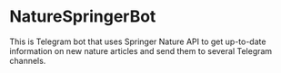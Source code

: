 # NatureSpringerBot
This is Telegram bot that uses Springer Nature API to get up-to-date information on new nature articles and send them to several Telegram channels.

